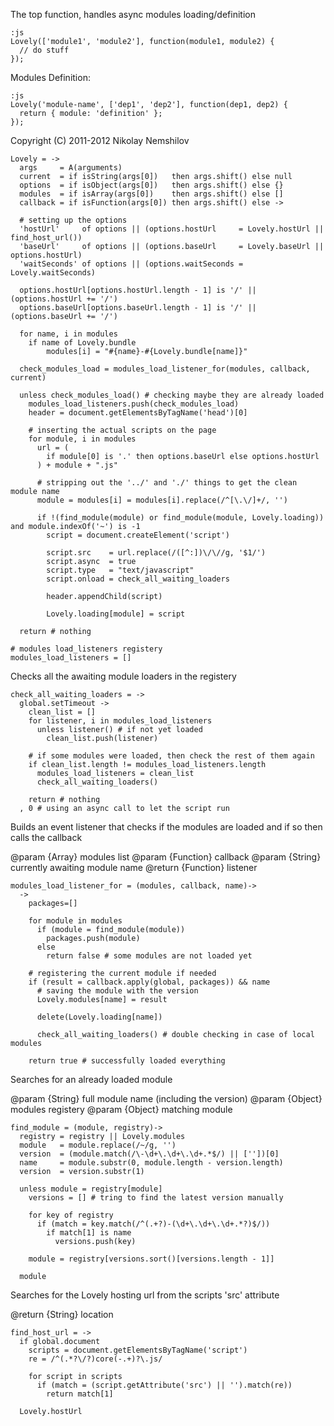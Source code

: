 The top function, handles async modules loading/definition

    :js
    Lovely(['module1', 'module2'], function(module1, module2) {
      // do stuff
    });

Modules Definition:

    :js
    Lovely('module-name', ['dep1', 'dep2'], function(dep1, dep2) {
      return { module: 'definition' };
    });

Copyright (C) 2011-2012 Nikolay Nemshilov

```coffee-aside
Lovely = ->
  args     = A(arguments)
  current  = if isString(args[0])   then args.shift() else null
  options  = if isObject(args[0])   then args.shift() else {}
  modules  = if isArray(args[0])    then args.shift() else []
  callback = if isFunction(args[0]) then args.shift() else ->

  # setting up the options
  'hostUrl'     of options || (options.hostUrl     = Lovely.hostUrl || find_host_url())
  'baseUrl'     of options || (options.baseUrl     = Lovely.baseUrl || options.hostUrl)
  'waitSeconds' of options || (options.waitSeconds = Lovely.waitSeconds)

  options.hostUrl[options.hostUrl.length - 1] is '/' || (options.hostUrl += '/')
  options.baseUrl[options.baseUrl.length - 1] is '/' || (options.baseUrl += '/')

  for name, i in modules
    if name of Lovely.bundle
        modules[i] = "#{name}-#{Lovely.bundle[name]}"

  check_modules_load = modules_load_listener_for(modules, callback, current)

  unless check_modules_load() # checking maybe they are already loaded
    modules_load_listeners.push(check_modules_load)
    header = document.getElementsByTagName('head')[0]

    # inserting the actual scripts on the page
    for module, i in modules
      url = (
        if module[0] is '.' then options.baseUrl else options.hostUrl
      ) + module + ".js"

      # stripping out the '../' and './' things to get the clean module name
      module = modules[i] = modules[i].replace(/^[\.\/]+/, '')

      if !(find_module(module) or find_module(module, Lovely.loading)) and module.indexOf('~') is -1
        script = document.createElement('script')

        script.src    = url.replace(/([^:])\/\//g, '$1/')
        script.async  = true
        script.type   = "text/javascript"
        script.onload = check_all_waiting_loaders

        header.appendChild(script)

        Lovely.loading[module] = script

  return # nothing

# modules load_listeners registery
modules_load_listeners = []
```

Checks all the awaiting module loaders in the registery

```coffee-aside
check_all_waiting_loaders = ->
  global.setTimeout ->
    clean_list = []
    for listener, i in modules_load_listeners
      unless listener() # if not yet loaded
        clean_list.push(listener)

    # if some modules were loaded, then check the rest of them again
    if clean_list.length != modules_load_listeners.length
      modules_load_listeners = clean_list
      check_all_waiting_loaders()

    return # nothing
  , 0 # using an async call to let the script run
```

Builds an event listener that checks if the modules are
loaded and if so then calls the callback

@param {Array}     modules list
@param {Function}  callback
@param {String}    currently awaiting module name
@return {Function} listener

```coffee-aside
modules_load_listener_for = (modules, callback, name)->
  ->
    packages=[]

    for module in modules
      if (module = find_module(module))
        packages.push(module)
      else
        return false # some modules are not loaded yet

    # registering the current module if needed
    if (result = callback.apply(global, packages)) && name
      # saving the module with the version
      Lovely.modules[name] = result

      delete(Lovely.loading[name])

      check_all_waiting_loaders() # double checking in case of local modules

    return true # successfully loaded everything
```

Searches for an already loaded module

@param {String} full module name (including the version)
@param {Object} modules registery
@param {Object} matching module

```coffee-aside
find_module = (module, registry)->
  registry = registry || Lovely.modules
  module   = module.replace(/~/g, '')
  version  = (module.match(/\-\d+\.\d+\.\d+.*$/) || [''])[0]
  name     = module.substr(0, module.length - version.length)
  version  = version.substr(1)

  unless module = registry[module]
    versions = [] # tring to find the latest version manually

    for key of registry
      if (match = key.match(/^(.+?)-(\d+\.\d+\.\d+.*?)$/))
        if match[1] is name
          versions.push(key)

    module = registry[versions.sort()[versions.length - 1]]

  module
```

Searches for the Lovely hosting url from the scripts 'src' attribute

@return {String} location

```coffee-aside
find_host_url = ->
  if global.document
    scripts = document.getElementsByTagName('script')
    re = /^(.*?\/?)core(-.+)?\.js/

    for script in scripts
      if (match = (script.getAttribute('src') || '').match(re))
        return match[1]

  Lovely.hostUrl
```

